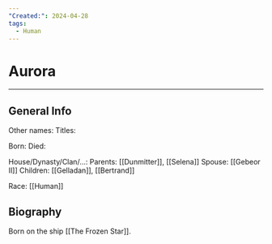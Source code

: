 ```yaml
---
"Created:": 2024-04-28
tags:
  - Human
---
```


# Aurora
---

## General Info

Other names:
Titles:

Born:
Died:

House/Dynasty/Clan/...:
Parents: [[Dunmitter]], [[Selena]]
Spouse: [[Gebeor II]]
Children: [[Gelladan]], [[Bertrand]]

Race: [[Human]]



## Biography

Born on the ship [[The Frozen Star]].
